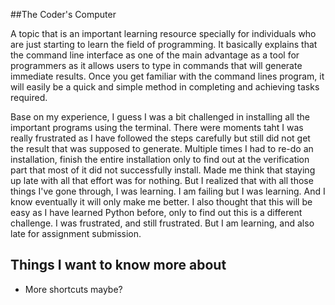 ##The Coder's Computer

A topic that is an important learning resource specially for individuals who are just starting to learn the field of programming. It basically explains that the command line interface as one of the main advantage as a tool for programmers as it allows users to type in commands that will generate immediate results. Once you get familiar with the command lines program, it will easily be a quick and simple method in completing and achieving tasks required.

Base on my experience, I guess I was a bit challenged in installing all the important programs using the terminal. There were moments taht I was really frustrated as I have followed the steps carefully but still did not get the result that was supposed to generate. Multiple times I had to re-do an installation, finish the entire installation only to find out at the verification part that most of it did not successfully install. Made me think that staying up late with all that effort was for nothing. But I realized that with all those things I've gone through, I was learning. I am failing but I was learning. And I know eventually it will only make me better. I also thought that this will be easy as I have learned Python before, only to find out this is a different challenge. I was frustrated, and still frustrated. But I am learning, and also late for assignment submission.
## Things I want to know more about

- More shortcuts maybe?
